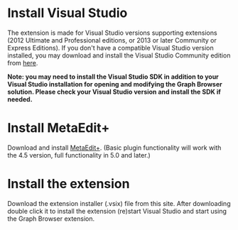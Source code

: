 # Install Visual Studio

The extension is made for Visual Studio versions supporting extensions (2012 Ultimate and Professional editions, or 2013 or later Community or Express Editions). If you don't have a compatible Visual Studio version installed, you may download and install the Visual Studio Community edition from [here](https://www.visualstudio.com/downloads/).

**Note: you may need to install the Visual Studio SDK in addition to your Visual Studio installation for opening and modifying the Graph Browser solution. Please check your Visual Studio version and install the SDK if needed.**

# Install MetaEdit+

Download and install [MetaEdit+](http://www.metacase.com/download/). (Basic plugin functionality will work with the 4.5 version, full functionality in 5.0 and later.)

# Install the extension

Download the extension installer (.vsix) file from this site. After downloading double click it to install the extension (re)start Visual Studio and start using the Graph Browser extension.
